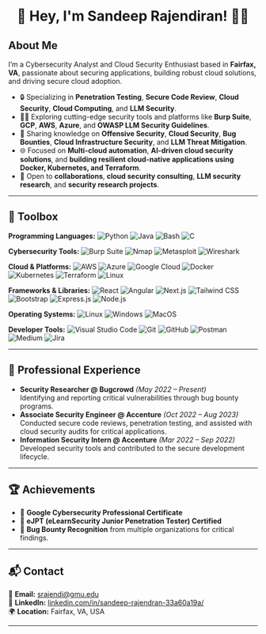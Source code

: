 <h1 align="center">👋 Hey, I'm Sandeep Rajendiran! 🧑‍💻 </h1>

## About Me
I’m a Cybersecurity Analyst and Cloud Security Enthusiast based in **Fairfax, VA**, passionate about securing applications, building robust cloud solutions, and driving secure cloud adoption.

- 🔒 Specializing in **Penetration Testing**, **Secure Code Review**, **Cloud Security**, **Cloud Computing**, and **LLM Security**.
- 🧑‍💻 Exploring cutting-edge security tools and platforms like **Burp Suite**, **GCP**, **AWS**, **Azure**, and **OWASP LLM Security Guidelines**.
- 📝 Sharing knowledge on **Offensive Security**, **Cloud Security**, **Bug Bounties**, **Cloud Infrastructure Security**, and **LLM Threat Mitigation**.
- 🌐 Focused on **Multi-cloud automation**, **AI-driven cloud security solutions**, and **building resilient cloud-native applications using Docker, Kubernetes, and Terraform**.
- 🚀 Open to **collaborations**, **cloud security consulting**, **LLM security research**, and **security research projects**.

---

## 🧰 Toolbox

**Programming Languages:**  ![Python](https://img.shields.io/badge/Python-FFD43B?style=flat&logo=python&logoColor=blue) ![Java](https://img.shields.io/badge/Java-ED8B00?style=flat&logo=openjdk&logoColor=white)
![Bash](https://img.shields.io/badge/Bash-4EAA25?style=flat&logo=gnu-bash&logoColor=white)
![C](https://img.shields.io/badge/C-A8B9CC?style=flat&logo=c&logoColor=white)


**Cybersecurity Tools:**  ![Burp Suite](https://img.shields.io/badge/Burp_Suite-FF6C37?style=flat&logo=burp-suite&logoColor=white)
![Nmap](https://img.shields.io/badge/Nmap-0078D7?style=flat&logo=nmap&logoColor=white)
![Metasploit](https://img.shields.io/badge/Metasploit-430098?style=flat&logo=metasploit&logoColor=white)
![Wireshark](https://img.shields.io/badge/Wireshark-1679A7?style=flat&logo=wireshark&logoColor=white)

**Cloud & Platforms:**  ![AWS](https://img.shields.io/badge/AWS-232F3E?style=flat&logo=amazon-aws&logoColor=white)
![Azure](https://img.shields.io/badge/Azure-0078D7?style=flat&logo=microsoft-azure&logoColor=white)
![Google Cloud](https://img.shields.io/badge/Google_Cloud-4285F4?style=flat&logo=google-cloud&logoColor=white)
![Docker](https://img.shields.io/badge/Docker-2496ED?style=flat&logo=docker&logoColor=white)
![Kubernetes](https://img.shields.io/badge/Kubernetes-326CE5?style=flat&logo=kubernetes&logoColor=white)
![Terraform](https://img.shields.io/badge/Terraform-623CE4?style=flat&logo=terraform&logoColor=white)
![Linux](https://img.shields.io/badge/Linux-FCC624?style=flat&logo=linux&logoColor=black)

**Frameworks & Libraries:**  ![React](https://img.shields.io/badge/React-61DAFB?style=flat&logo=react&logoColor=black)
![Angular](https://img.shields.io/badge/Angular-DD0031?style=flat&logo=angular&logoColor=white)
![Next.js](https://img.shields.io/badge/Next.js-000000?style=flat&logo=nextdotjs&logoColor=white)
![Tailwind CSS](https://img.shields.io/badge/Tailwind_CSS-06B6D4?style=flat&logo=tailwindcss&logoColor=white)
![Bootstrap](https://img.shields.io/badge/Bootstrap-7952B3?style=flat&logo=bootstrap&logoColor=white)
![Express.js](https://img.shields.io/badge/Express.js-000000?style=flat&logo=express&logoColor=white)
![Node.js](https://img.shields.io/badge/Node.js-43853D?style=flat&logo=node.js&logoColor=white)

**Operating Systems:**  ![Linux](https://img.shields.io/badge/Linux-FCC624?style=flat&logo=linux&logoColor=black)
![Windows](https://img.shields.io/badge/Windows-0078D6?style=flat&logo=windows&logoColor=white)
![MacOS](https://img.shields.io/badge/MacOS-000000?style=flat&logo=apple&logoColor=white)

**Developer Tools:** ![Visual Studio Code](https://img.shields.io/badge/VS%20Code-007ACC?style=flat&logo=visual-studio-code&logoColor=white)  ![Git](https://img.shields.io/badge/Git-F05032?style=flat&logo=git&logoColor=white)  ![GitHub](https://img.shields.io/badge/GitHub-181717?style=flat&logo=github&logoColor=white)  ![Postman](https://img.shields.io/badge/Postman-FF6C37?style=flat&logo=postman&logoColor=white)  ![Medium](https://img.shields.io/badge/Medium-000000?style=flat&logo=medium&logoColor=white)  ![Jira](https://img.shields.io/badge/Jira-0052CC?style=flat&logo=jira&logoColor=white)

---

## 💼 Professional Experience
- **Security Researcher @ Bugcrowd** *(May 2022 – Present)*  
  Identifying and reporting critical vulnerabilities through bug bounty programs.
- **Associate Security Engineer @ Accenture** *(Oct 2022 – Aug 2023)*  
  Conducted secure code reviews, penetration testing, and assisted with cloud security audits for critical applications.
- **Information Security Intern @ Accenture** *(Mar 2022 – Sep 2022)*  
  Developed security tools and contributed to the secure development lifecycle.

---

## 🏆 Achievements
- 🎯 **Google Cybersecurity Professional Certificate**
- 🔐 **eJPT (eLearnSecurity Junior Penetration Tester) Certified**
- 🔐 **Bug Bounty Recognition** from multiple organizations for critical findings.

---

## 📬 Contact
📧 **Email:** [srajendi@gmu.edu](mailto:srajendi@gmu.edu)  
🔗 **LinkedIn:** [linkedin.com/in/sandeep-rajendran-33a60a19a/](https://linkedin.com/in/sandeep-rajendran-33a60a19a/)  
🌍 **Location:** Fairfax, VA, USA

---
